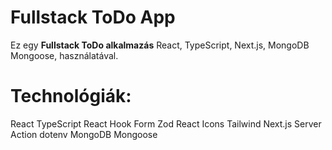 # Fullstack ToDo App

Ez egy **Fullstack ToDo alkalmazás** React, TypeScript, Next.js, MongoDB Mongoose, használatával.

# Technológiák:

React
TypeScript
React Hook Form
Zod
React Icons
Tailwind
Next.js
Server Action
dotenv
MongoDB Mongoose

